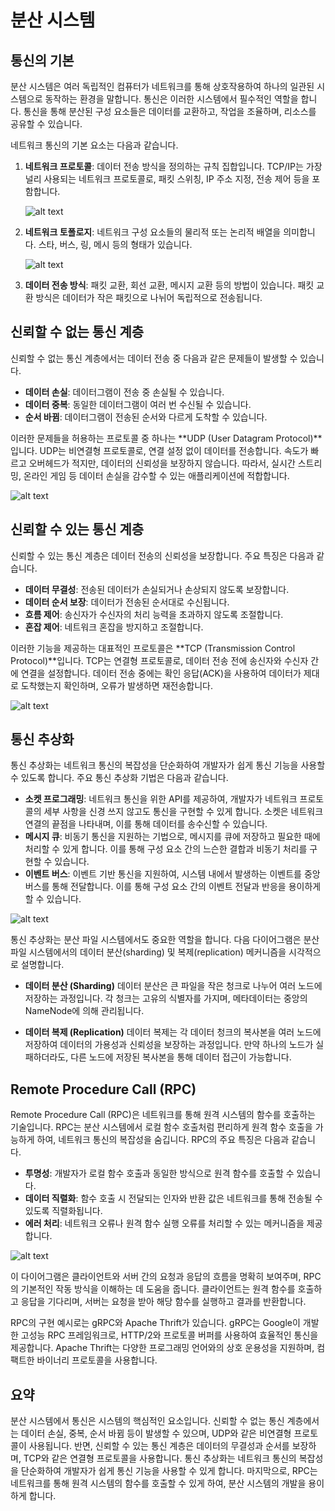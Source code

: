 # 분산 시스템

## 통신의 기본

분산 시스템은 여러 독립적인 컴퓨터가 네트워크를 통해 상호작용하여 하나의 일관된 시스템으로 동작하는 환경을 말합니다. 통신은 이러한 시스템에서 필수적인 역할을 합니다. 통신을 통해 분산된 구성 요소들은 데이터를 교환하고, 작업을 조율하며, 리소스를 공유할 수 있습니다.

네트워크 통신의 기본 요소는 다음과 같습니다.

1. **네트워크 프로토콜**: 데이터 전송 방식을 정의하는 규칙 집합입니다. TCP/IP는 가장 널리 사용되는 네트워크 프로토콜로, 패킷 스위칭, IP 주소 지정, 전송 제어 등을 포함합니다.

   ![alt text](figs/image-4.png)

2. **네트워크 토폴로지**: 네트워크 구성 요소들의 물리적 또는 논리적 배열을 의미합니다. 스타, 버스, 링, 메시 등의 형태가 있습니다.

   ![alt text](figs/image-5.png)

3. **데이터 전송 방식**: 패킷 교환, 회선 교환, 메시지 교환 등의 방법이 있습니다. 패킷 교환 방식은 데이터가 작은 패킷으로 나뉘어 독립적으로 전송됩니다.

## 신뢰할 수 없는 통신 계층

신뢰할 수 없는 통신 계층에서는 데이터 전송 중 다음과 같은 문제들이 발생할 수 있습니다.

- **데이터 손실**: 데이터그램이 전송 중 손실될 수 있습니다.
- **데이터 중복**: 동일한 데이터그램이 여러 번 수신될 수 있습니다.
- **순서 바뀜**: 데이터그램이 전송된 순서와 다르게 도착할 수 있습니다.

이러한 문제들을 허용하는 프로토콜 중 하나는 **UDP (User Datagram Protocol)**입니다. UDP는 비연결형 프로토콜로, 연결 설정 없이 데이터를 전송합니다. 속도가 빠르고 오버헤드가 적지만, 데이터의 신뢰성을 보장하지 않습니다. 따라서, 실시간 스트리밍, 온라인 게임 등 데이터 손실을 감수할 수 있는 애플리케이션에 적합합니다.

![alt text](figs/image-2.png)

## 신뢰할 수 있는 통신 계층

신뢰할 수 있는 통신 계층은 데이터 전송의 신뢰성을 보장합니다. 주요 특징은 다음과 같습니다.

- **데이터 무결성**: 전송된 데이터가 손실되거나 손상되지 않도록 보장합니다.
- **데이터 순서 보장**: 데이터가 전송된 순서대로 수신됩니다.
- **흐름 제어**: 송신자가 수신자의 처리 능력을 초과하지 않도록 조절합니다.
- **혼잡 제어**: 네트워크 혼잡을 방지하고 조절합니다.

이러한 기능을 제공하는 대표적인 프로토콜은 **TCP (Transmission Control Protocol)**입니다. TCP는 연결형 프로토콜로, 데이터 전송 전에 송신자와 수신자 간에 연결을 설정합니다. 데이터 전송 중에는 확인 응답(ACK)을 사용하여 데이터가 제대로 도착했는지 확인하며, 오류가 발생하면 재전송합니다.

![alt text](figs/image-3.png)

## 통신 추상화

통신 추상화는 네트워크 통신의 복잡성을 단순화하여 개발자가 쉽게 통신 기능을 사용할 수 있도록 합니다. 주요 통신 추상화 기법은 다음과 같습니다.

- **소켓 프로그래밍**: 네트워크 통신을 위한 API를 제공하여, 개발자가 네트워크 프로토콜의 세부 사항을 신경 쓰지 않고도 통신을 구현할 수 있게 합니다. 소켓은 네트워크 연결의 끝점을 나타내며, 이를 통해 데이터를 송수신할 수 있습니다.
- **메시지 큐**: 비동기 통신을 지원하는 기법으로, 메시지를 큐에 저장하고 필요한 때에 처리할 수 있게 합니다. 이를 통해 구성 요소 간의 느슨한 결합과 비동기 처리를 구현할 수 있습니다.
- **이벤트 버스**: 이벤트 기반 통신을 지원하여, 시스템 내에서 발생하는 이벤트를 중앙 버스를 통해 전달합니다. 이를 통해 구성 요소 간의 이벤트 전달과 반응을 용이하게 할 수 있습니다.

![alt text](figs/image.png)

통신 추상화는 분산 파일 시스템에서도 중요한 역할을 합니다. 다음 다이어그램은 분산 파일 시스템에서의 데이터 분산(sharding) 및 복제(replication) 메커니즘을 시각적으로 설명합니다.

- **데이터 분산 (Sharding)**
  데이터 분산은 큰 파일을 작은 청크로 나누어 여러 노드에 저장하는 과정입니다. 각 청크는 고유의 식별자를 가지며, 메타데이터는 중앙의 NameNode에 의해 관리됩니다.

- **데이터 복제 (Replication)**
  데이터 복제는 각 데이터 청크의 복사본을 여러 노드에 저장하여 데이터의 가용성과 신뢰성을 보장하는 과정입니다. 만약 하나의 노드가 실패하더라도, 다른 노드에 저장된 복사본을 통해 데이터 접근이 가능합니다.

## Remote Procedure Call (RPC)

Remote Procedure Call (RPC)은 네트워크를 통해 원격 시스템의 함수를 호출하는 기술입니다. RPC는 분산 시스템에서 로컬 함수 호출처럼 편리하게 원격 함수 호출을 가능하게 하여, 네트워크 통신의 복잡성을 숨깁니다. RPC의 주요 특징은 다음과 같습니다.

- **투명성**: 개발자가 로컬 함수 호출과 동일한 방식으로 원격 함수를 호출할 수 있습니다.
- **데이터 직렬화**: 함수 호출 시 전달되는 인자와 반환 값은 네트워크를 통해 전송될 수 있도록 직렬화됩니다.
- **에러 처리**: 네트워크 오류나 원격 함수 실행 오류를 처리할 수 있는 메커니즘을 제공합니다.

![alt text](figs/image-1.png)

이 다이어그램은 클라이언트와 서버 간의 요청과 응답의 흐름을 명확히 보여주며, RPC의 기본적인 작동 방식을 이해하는 데 도움을 줍니다. 클라이언트는 원격 함수를 호출하고 응답을 기다리며, 서버는 요청을 받아 해당 함수를 실행하고 결과를 반환합니다.

RPC의 구현 예시로는 gRPC와 Apache Thrift가 있습니다. gRPC는 Google이 개발한 고성능 RPC 프레임워크로, HTTP/2와 프로토콜 버퍼를 사용하여 효율적인 통신을 제공합니다. Apache Thrift는 다양한 프로그래밍 언어와의 상호 운용성을 지원하며, 컴팩트한 바이너리 프로토콜을 사용합니다.

## 요약

분산 시스템에서 통신은 시스템의 핵심적인 요소입니다. 신뢰할 수 없는 통신 계층에서는 데이터 손실, 중복, 순서 바뀜 등이 발생할 수 있으며, UDP와 같은 비연결형 프로토콜이 사용됩니다. 반면, 신뢰할 수 있는 통신 계층은 데이터의 무결성과 순서를 보장하며, TCP와 같은 연결형 프로토콜을 사용합니다. 통신 추상화는 네트워크 통신의 복잡성을 단순화하여 개발자가 쉽게 통신 기능을 사용할 수 있게 합니다. 마지막으로, RPC는 네트워크를 통해 원격 시스템의 함수를 호출할 수 있게 하여, 분산 시스템의 개발을 용이하게 합니다.
